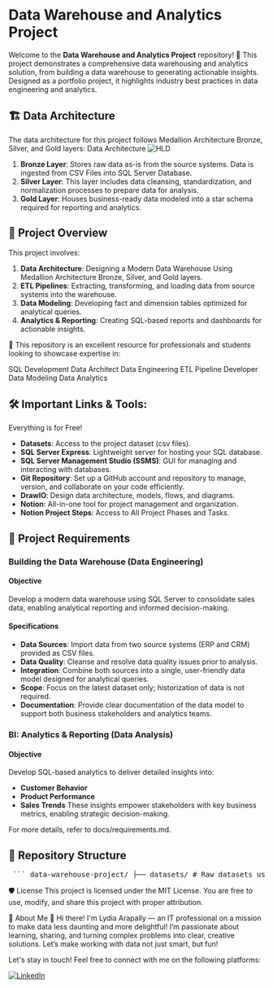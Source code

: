 # Data Warehouse and Analytics Project
Welcome to the **Data Warehouse and Analytics Project** repository! 🚀
This project demonstrates a comprehensive data warehousing and analytics solution, from building a data warehouse to generating actionable insights. Designed as a portfolio project, it highlights industry best practices in data engineering and analytics.

## 🏗️ Data Architecture
The data architecture for this project follows Medallion Architecture Bronze, Silver, and Gold layers: Data Architecture
![HLD](https://github.com/user-attachments/assets/84f60ca8-2095-4280-8a8f-61815fe4f152)

1. **Bronze Layer**: Stores raw data as-is from the source systems. Data is ingested from CSV Files into SQL Server Database.
2. **Silver Layer**: This layer includes data cleansing, standardization, and normalization processes to prepare data for analysis.
3. **Gold Layer**: Houses business-ready data modeled into a star schema required for reporting and analytics.

## 📖 Project Overview
This project involves:

1. **Data Architecture**: Designing a Modern Data Warehouse Using Medallion Architecture Bronze, Silver, and Gold layers.
2. **ETL Pipelines**: Extracting, transforming, and loading data from source systems into the warehouse.
3. **Data Modeling**: Developing fact and dimension tables optimized for analytical queries.
4. **Analytics & Reporting**: Creating SQL-based reports and dashboards for actionable insights.

🎯 This repository is an excellent resource for professionals and students looking to showcase expertise in:

SQL Development
Data Architect
Data Engineering
ETL Pipeline Developer
Data Modeling
Data Analytics

## 🛠️ Important Links & Tools:
Everything is for Free!

- **Datasets**: Access to the project dataset (csv files).
- **SQL Server Express**: Lightweight server for hosting your SQL database.
- **SQL Server Management Studio (SSMS)**: GUI for managing and interacting with databases.
- **Git Repository**: Set up a GitHub account and repository to manage, version, and collaborate on your code efficiently.
- **DrawIO**: Design data architecture, models, flows, and diagrams.
- **Notion**: All-in-one tool for project management and organization.
- **Notion Project Steps**: Access to All Project Phases and Tasks.

## 🚀 Project Requirements

### Building the Data Warehouse (Data Engineering)

#### Objective
Develop a modern data warehouse using SQL Server to consolidate sales data, enabling analytical reporting and informed decision-making.

#### Specifications
- **Data Sources**: Import data from two source systems (ERP and CRM) provided as CSV files.
- **Data Quality**: Cleanse and resolve data quality issues prior to analysis.
- **Integration**: Combine both sources into a single, user-friendly data model designed for analytical queries.
- **Scope**: Focus on the latest dataset only; historization of data is not required.
- **Documentation**: Provide clear documentation of the data model to support both business stakeholders and analytics teams.

### BI: Analytics & Reporting (Data Analysis)

#### Objective
Develop SQL-based analytics to deliver detailed insights into:
- **Customer Behavior**
- **Product Performance**
- **Sales Trends**
These insights empower stakeholders with key business metrics, enabling strategic decision-making.

For more details, refer to docs/requirements.md.

## 📂 Repository Structure

<pre> ``` data-warehouse-project/ ├── datasets/ # Raw datasets used for the project (ERP and CRM data) ├── docs/ # Project documentation and architecture details │ ├── etl.drawio # Draw.io file shows all different techniques and methods of ETL │ ├── data_architecture.drawio # Draw.io file shows the project's architecture │ ├── data_catalog.md # Catalog of datasets, including field descriptions and metadata │ ├── data_flow.drawio # Draw.io file for the data flow diagram │ ├── data_models.drawio # Draw.io file for data models (star schema) │ └── naming-conventions.md # Consistent naming guidelines for tables, columns, and files ├── scripts/ # SQL scripts for ETL and transformations │ ├── bronze/ # Scripts for extracting and loading raw data │ ├── silver/ # Scripts for cleaning and transforming data │ └── gold/ # Scripts for creating analytical models ├── tests/ # Test scripts and quality files ├── README.md # Project overview and instructions ├── LICENSE # License information for the repository ├── .gitignore # Files and directories to be ignored by Git └── requirements.txt # Dependencies and requirements for the project ``` </pre>

🛡️ License
This project is licensed under the MIT License. You are free to use, modify, and share this project with proper attribution.

🌟 About Me
👋 Hi there! I'm Lydia Arapally — an IT professional on a mission to make data less daunting and more delightful! I’m passionate about learning, sharing, and turning complex problems into clear, creative solutions. Let’s make working with data not just smart, but fun!

Let's stay in touch! Feel free to connect with me on the following platforms:

[![LinkedIn](https://img.shields.io/badge/LinkedIn-blue?logo=linkedin&logoColor=white)](https://www.linkedin.com/in/lydiaarapally/)
